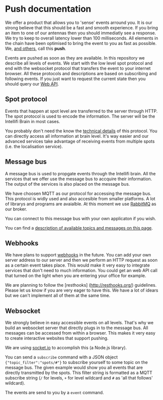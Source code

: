 Push documentation
==================

We offer a product that allows you to 'sense' events arround you. It is our strong believe that this should be a fast and smooth experience. If you bring an item to one of our antennas then you should immediatly see a response. We try to keep to overall latency lower than 100 milliseconds. All elements in the chain have been optimised to bring the event to you as fast as possible. We, [and others](http://en.wikipedia.org/wiki/Push_technology), call this **push**. 

Events are pushed as soon as they are available. In this repository we describe all levels of events. We start with the low level spot protocol and end with the websocket protocol that transfers the event to your internet browser. All these protocols and descriptions are based on subscribing and following events. If you just want to request the current state then you should query our [Web API](https://github.com/intellifi-nl/doc-webapi).

Spot protocol
-------------

Events that happen at spot level are transferred to the server through HTTP. The spot protocol is used to encode the information. The server will be the Intellifi Brain in most cases. 

You probably don't need the know the [technical details](spot_protocol.md) of this protocol. You can directly access all information at brain level. It's way easier and our advanced services take advantage of receiving events from multiple spots (i.e. the localisation service).

Message bus
-----------

A message bus is used to propgate events through the Intellifi brain. All the services that we offer use the message bus to accquire their information. The output of the services is also placed on the message bus.

We have choosen MQTT as our protocol for accessing the message bus. This protocol is widly used and also accesible from smaller platforms. A lot of librarys and programs are avaialble. At this moment we use [RabbitMQ](http://www.rabbitmq.com/) as our broker.

You can connect to this message bus with your own applicaton if you wish.

You can find a [description of available topics and messages on this page](mqtt_topics.md).

Webhooks
--------

We have plans to support [webhooks](http://en.wikipedia.org/wiki/Webhook) in the future. You can add your own server address to our server and then we perform an HTTP request as soon as a certain event takes place. This would make it very easy to integrate services that don't need to much information. You could get an web API call that turned on the light when you are entering your office for example.

We are planning to follow the [resthooks] (http://resthooks.org/) guidelines. Please let us know if you are very eager to have this. We have a lot of idears but we can't implement all of them at the same time.

Websocket
---------

We strongly believe in easy accessible events on all levels. That's why we build an websocket server that directly plugs in to the message bus. All messages can be accessed from within a browser. This makes it very easy to create interactive websites that support pushing.

We are using [socket.io](http://socket.io/) to accomplish this (a Node.js library).

You can send a `subscribe` command with a JSON object `{"topic_filter":"spots/#"}` to subscribe yourself to some topic on the message bus. The given example would show you all events that are directly transmitted by the spots. This filter string is formatted as a MQTT subscribe string (`/` for levels, `+` for level wildcard and `#` as 'all that follows' wildcard).

The events are send to you by a `event` command.
